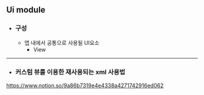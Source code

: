 ## Ui module

* ### 구성
    * 앱 내에서 공통으로 사용될 UI요소
        * View
<hr>

* ### 커스텀 뷰를 이용한 재사용되는 xml 사용법 <br>
https://www.notion.so/9a86b7319e4e4338a4271742916ed062
